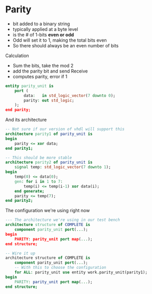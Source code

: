 # Parity
* bit added to a binary string
* typically applied at a byte level
* is the # of 1-bits **even or odd**
* Odd will set it to 1, making the total bits even
* So there should always be an even number of bits

Calculation
* Sum the bits, take the mod 2
* add the parity bit and send
Receive
* computes parity, error if 1

```vhdl
entity parity_unit is
    port (
        data:   in std_logic_vector(7 downto 0);
        parity: out std_logic;
    );
end parity;
```
And its architecture
```vhdl
-- Not sure if our version of vhdl will support this
architecture parity1 of parity_unit is
begin
    parity <= xor data;
end parity1;

-- This should be more stable
architecture parity2 of parity_unit is
    signal temp: std_logic_vector(7 downto 1);
begin
    temp(0) <= data(0);
    gen: for i in 1 to 7:
        temp(i) <= temp(i-1) xor data(i);
    end generate;
    parity <= temp(7);
end parity2;
```

The configuration we're using right now
```vhdl
--- The architecture we're using in our test bench
architecture structure of COMPLETE is
    component parity_unit port(...);
begin
    PARITY: parity_unit port map(...);
end structure;

-- Wire it up
architecture structure of COMPLETE is
    component parity_unit port(...);
    -- With this to choose the configuration
    for ALL: parity_unit use entity work.parity_unit(parity1);
begin
    PARITY: parity_unit port map(...);
end structure;
```